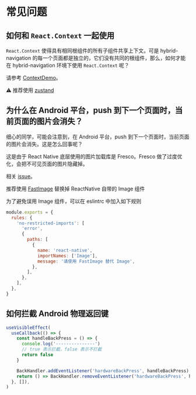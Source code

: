 # 常见问题

## 如何和 `React.Context` 一起使用

`React.Context` 使得具有相同根组件的所有子组件共享上下文。可是 hybrid-navigation 的每一个页面都是独立的，它们没有共同的根组件，那么，如何才能在 hybrid-navigation 环境下使用 `React.Context` 呢？

请参考 [ContextDemo](https://github.com/listenzz/MultiContextDemo)。

⚠️ 推荐使用 [zustand](https://github.com/pmndrs/zustand)

## 为什么在 Android 平台，push 到下一个页面时，当前页面的图片会消失？

细心的同学，可能会注意到，在 Android 平台，push 到下一个页面时，当前页面的图片会消失。这是怎么回事呢？

这是由于 React Native 底层使用的图片加载库是 Fresco。Fresco 做了过度优化，会把不可见页面的图片隐藏掉。

相关 [issue](https://github.com/facebook/fresco/issues/1841)。

推荐使用 [FastImage](https://github.com/DylanVann/react-native-fast-image) 替换掉 ReactNative 自带的 Image 组件

为了避免误用 Image 组件，可以在 eslintrc 中加入如下规则

```js
module.exports = {
  rules: {
    'no-restricted-imports': [
      'error',
      {
        paths: [
          {
            name: 'react-native',
            importNames: ['Image'],
            message: '请使用 FastImage 替代 Image',
          },
        ],
      },
    ],
  },
}
```

## 如何拦截 Android 物理返回键

```ts
useVisibleEffect(
  useCallback(() => {
    const handleBackPress = () => {
      console.log('---------------')
      // true 表示拦截，false 表示不拦截
      return false
    }

    BackHandler.addEventListener('hardwareBackPress', handleBackPress)
    return () => BackHandler.removeEventListener('hardwareBackPress', handleBackPress)
  }, []),
)
```
